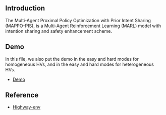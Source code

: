 ## Introduction
The Multi-Agent Proximal Policy Optimization with Prior Intent Sharing (MAPPO-PIS), is a Multi-Agent Reinforcement Learning (MARL) model with intention sharing and safety enhancement scheme.

## Demo
In this file, we also put the demo in the easy and hard modes for homogeneous HVs, and in the easy and hard modes for heterogeneous HVs.
- [Demo](https://github.com/eleurent/highway-env)

## Reference
- [Highway-env](https://github.com/eleurent/highway-env)



